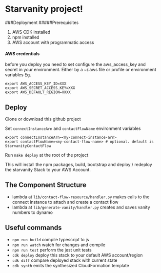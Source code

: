 # Starvanity project!

###Deployment
#####Prerequisites
1. AWS CDK installed
2. npm installed
3. AWS account with programmatic access

#### AWS credentials
before you deploy you need to set configure the aws_access_key and secret in your environment. Either by a ~/.aws file or profile or environment variables
Eg.

    export AWS_ACCESS_KEY_ID=XXX
    export AWS_SECRET_ACCESS_KEY=XXX
    export AWS_DEFAULT_REGION=XXXX
## Deploy
Clone or download this github project

Set `connectInstanceArn` and `contactFlowName` environment variables 

    export connectInstanceArn=<my-connect-instance-arn>
    export contactFlowName=<my-contact-flow-name> # optional. default is StarvanityContactFlow

Run `make deploy` at the root of the project

This will install the npm packages, build, bootstrap and deploy / redeploy the starvanity Stack to your AWS Account.

## The Component Structure
- lambda at `lib/contact-flow-resource/handler.py` makes calls to the connect instance to attach and create a contact flow
- lambda at `lib/generate-vanity/handler.py` creates and saves vanity numbers to dynamo



## Useful commands

 * `npm run build`   compile typescript to js
 * `npm run watch`   watch for changes and compile
 * `npm run test`    perform the jest unit tests
 * `cdk deploy`      deploy this stack to your default AWS account/region
 * `cdk diff`        compare deployed stack with current state
 * `cdk synth`       emits the synthesized CloudFormation template
